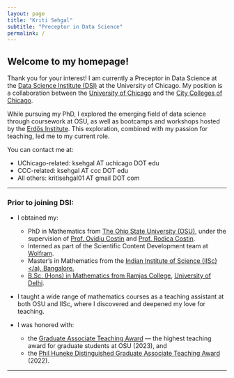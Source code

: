 ```yaml
---
layout: page
title: "Kriti Sehgal"
subtitle: "Preceptor in Data Science"
permalink: /
---
```


## Welcome to my homepage!

Thank you for your interest! I am currently a Preceptor in Data Science at the <a href="https://datascience.uchicago.edu/" target="_blank">Data Science Institute (DSI)</a> at the University of Chicago. My position is a collaboration between the <a href="https://www.uchicago.edu/en" target="_blank">University of Chicago</a> and the <a href="https://www.ccc.edu/" target="_blank">City Colleges of Chicago</a>.

While pursuing my PhD, I explored the emerging field of data science through coursework at OSU, as well as bootcamps and workshops hosted by the <a href="https://www.erdosinstitute.org/" target="_blank">Erdős Institute</a>. This exploration, combined with my passion for teaching, led me to my current role.

You can contact me at:

- UChicago-related: ksehgal AT uchicago DOT edu  
- CCC-related: ksehgal AT ccc DOT edu  
- All others: kritisehgal01 AT gmail DOT com  


---
### Prior to joining DSI:

- I obtained my:
  - PhD in Mathematics from <a href="https://math.osu.edu/" target="_blank">The Ohio State University (OSU)</a>, under the supervision of <a href="https://people.math.osu.edu/costin.9/" target="_blank">Prof. Ovidiu Costin</a> and <a href="https://math.osu.edu/people/costin.10" target="_blank">Prof. Rodica Costin</a>.
  - Interned as part of the Scientific Content Development team at <a href="https://www.wolfram.com/?source=nav" target="_blank">Wolfram</a>.
  - Master’s in Mathematics from the <a href="https://math.iisc.ac.in//" target="_blank">Indian Institute of Science (IISc)</a), Bangalore.
  - B.Sc. (Hons) in Mathematics from <a href="https://ramjas.du.ac.in/college/web/index.php" target="_blank">Ramjas College</a>, <a href="https://www.du.ac.in/" target="_blank">University of Delhi</a>.

- I taught a wide range of mathematics courses as a teaching assistant at both OSU and IISc, where I discovered and deepened my love for teaching.

- I was honored with:
  - the <a href="https://gradsch.osu.edu/news/2023/03/17/2023-graduate-associate-teaching-award-recipients" target="_blank">Graduate Associate Teaching Award</a> — the highest teaching award for graduate students at OSU (2023), and  
  - the <a href="https://math.osu.edu/grad/current/graduate-teaching-awards" target="_blank">Phil Huneke Distinguished Graduate Associate Teaching Award</a> (2022).

---
